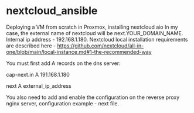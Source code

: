 # nextcloud_ansible
Deploying a VM from scratch in Proxmox, installing nextcloud aio
In my case, the external name of nextcloud will be next.YOUR_DOMAIN_NAME.
Internal ip address - 192.168.1.180.
Nextcloud local installation requirements are described here - https://github.com/nextcloud/all-in-one/blob/main/local-instance.md#1-the-recommended-way

You must first add A records on the dns server:

cap-next.in A 191.168.1.180

next A external_ip_address

You also need to add and enable the configuration on the reverse proxy nginx server, configuration example - next file.
